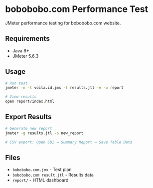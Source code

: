 # bobobobo.com Performance Test

JMeter performance testing for bobobobo.com website.

## Requirements
- Java 8+
- JMeter 5.6.3

## Usage

```bash
# Run test
jmeter -n -t voila.id.jmx -l results.jtl -e -o report

# View results
open report/index.html
```

## Export Results

```bash
# Generate new report
jmeter -g results.jtl -o new_report

# CSV export: Open GUI → Summary Report → Save Table Data
```

## Files
- `bobobobo.com.jmx` - Test plan
- `bobobobo.com result.jtl` - Results data  
- `report/` - HTML dashboard
